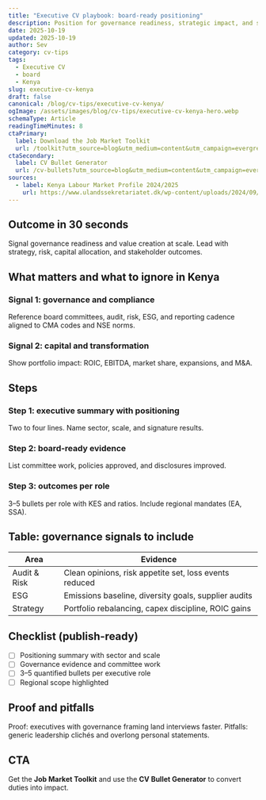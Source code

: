 ```yaml
---
title: "Executive CV playbook: board-ready positioning"
description: Position for governance readiness, strategic impact, and stakeholder outcomes.
date: 2025-10-19
updated: 2025-10-19
author: Sev
category: cv-tips
tags:
  - Executive CV
  - board
  - Kenya
slug: executive-cv-kenya
draft: false
canonical: /blog/cv-tips/executive-cv-kenya/
ogImage: /assets/images/blog/cv-tips/executive-cv-kenya-hero.webp
schemaType: Article
readingTimeMinutes: 8
ctaPrimary:
  label: Download the Job Market Toolkit
  url: /toolkit?utm_source=blog&utm_medium=content&utm_campaign=evergreen_toolkit&utm_content=executive-cv-kenya
ctaSecondary:
  label: CV Bullet Generator
  url: /cv-bullets?utm_source=blog&utm_medium=content&utm_campaign=evergreen_toolkit&utm_content=executive-cv-kenya
sources:
  - label: Kenya Labour Market Profile 2024/2025
    url: https://www.ulandssekretariatet.dk/wp-content/uploads/2024/09/Kenya-LMP-2024-final1.pdf
---
```



## Outcome in 30 seconds

Signal governance readiness and value creation at scale. Lead with strategy, risk, capital allocation, and stakeholder outcomes.

## What matters and what to ignore in Kenya

### Signal 1: governance and compliance

Reference board committees, audit, risk, ESG, and reporting cadence aligned to CMA codes and NSE norms.

### Signal 2: capital and transformation

Show portfolio impact: ROIC, EBITDA, market share, expansions, and M&A.

## Steps

### Step 1: executive summary with positioning

Two to four lines. Name sector, scale, and signature results.

### Step 2: board-ready evidence

List committee work, policies approved, and disclosures improved.

### Step 3: outcomes per role

3–5 bullets per role with KES and ratios. Include regional mandates (EA, SSA).

## Table: governance signals to include

| Area | Evidence |
|---|---|
| Audit & Risk | Clean opinions, risk appetite set, loss events reduced |
| ESG | Emissions baseline, diversity goals, supplier audits |
| Strategy | Portfolio rebalancing, capex discipline, ROIC gains |

## Checklist (publish-ready)

- [ ] Positioning summary with sector and scale  
- [ ] Governance evidence and committee work  
- [ ] 3–5 quantified bullets per executive role  
- [ ] Regional scope highlighted

## Proof and pitfalls

Proof: executives with governance framing land interviews faster. Pitfalls: generic leadership clichés and overlong personal statements.

## CTA

Get the **Job Market Toolkit** and use the **CV Bullet Generator** to convert duties into impact.
